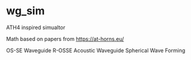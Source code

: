 # wg_sim
ATH4 inspired simualtor

Math based on papers from https://at-horns.eu/

OS-SE Waveguide
R-OSSE Acoustic Waveguide
Spherical Wave Forming
